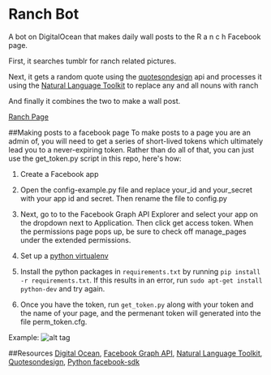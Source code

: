 # Ranch Bot
A bot on DigitalOcean that makes daily wall posts to the R a n c h Facebook page.

First, it searches tumblr for ranch related pictures.

Next, it gets a random quote using the
<a href="http://quotesondesign.com/" target="_blank">quotesondesign</a>
api and processes it using the
<a href="http://www.nltk.org/" target="_blank">Natural Language Toolkit</a>
to replace any and all nouns with ranch

 And finally it combines the two to make a wall post.

<a href="https://www.facebook.com/raaanchhh" target="_blank">Ranch Page</a>


##Making posts to a facebook page
To make posts to a page you are an admin of, you will need to get a series of short-lived tokens which ultimately lead you to a never-expiring token. Rather than do all of that, you can just use the get_token.py script in this repo, here's how:

1. Create a Facebook app

2. Open the config-example.py file and replace your_id and your_secret with your app id and secret. Then rename the file to config.py

3. Next, go to to the Facebook Graph API Explorer and select your app on the dropdown next to Application. Then click get access token. When the permissions page pops up, be sure to check off manage_pages under the extended permissions.

4. Set up a [python virtualenv](http://docs.python-guide.org/en/latest/dev/virtualenvs/)

5. Install the python packages in `requirements.txt` by running `pip install -r requirements.txt`. If this results in an error, run `sudo apt-get install python-dev` and try again.

6. Once you have the token, run `get_token.py` along with your token and the name of your page, and the permenant token will generated into the file perm_token.cfg.

Example:
![alt tag](https://raw.githubusercontent.com/biggie96/RanchBot/master/example.png)

##Resources
<a href="https://www.digitalocean.com/" target="_blank">Digital Ocean</a>, <a href="https://developers.facebook.com/docs/graph-api" target="_blank">Facebook Graph API</a>, <a href="http://www.nltk.org/" target="_blank">Natural Language Toolkit</a>, <a href="http://quotesondesign.com/" target="_blank">Quotesondesign</a>, <a href="http://facebook-sdk.readthedocs.org/en/latest/" target="_blank">Python facebook-sdk</a>
